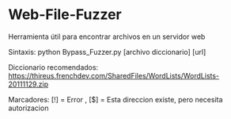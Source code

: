# Web-File-Fuzzer

Herramienta útil para encontrar archivos en un servidor web

Sintaxis:  python Bypass_Fuzzer.py [archivo diccionario] [url]

Diccionario recomendados: https://thireus.frenchdev.com/SharedFiles/WordLists/WordLists-20111129.zip

Marcadores: [!] = Error , [$] = Esta direccion existe, pero necesita autorizacion
